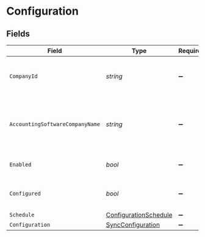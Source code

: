 # Configuration


## Fields

| Field                                                                 | Type                                                                  | Required                                                              | Description                                                           | Example                                                               |
| --------------------------------------------------------------------- | --------------------------------------------------------------------- | --------------------------------------------------------------------- | --------------------------------------------------------------------- | --------------------------------------------------------------------- |
| `CompanyId`                                                           | *string*                                                              | :heavy_minus_sign:                                                    | Unique identifier for your SMB in Codat.                              | 8a210b68-6988-11ed-a1eb-0242ac120002                                  |
| `AccountingSoftwareCompanyName`                                       | *string*                                                              | :heavy_minus_sign:                                                    | The company name defined in the accounting software.                  |                                                                       |
| `Enabled`                                                             | *bool*                                                                | :heavy_minus_sign:                                                    | Enabled or disable bank feeds.                                        |                                                                       |
| `Configured`                                                          | *bool*                                                                | :heavy_minus_sign:                                                    | True if the company has been configured.                              |                                                                       |
| `Schedule`                                                            | [ConfigurationSchedule](../../Models/Shared/ConfigurationSchedule.md) | :heavy_minus_sign:                                                    | N/A                                                                   |                                                                       |
| `Configuration`                                                       | [SyncConfiguration](../../Models/Shared/SyncConfiguration.md)         | :heavy_minus_sign:                                                    | N/A                                                                   |                                                                       |